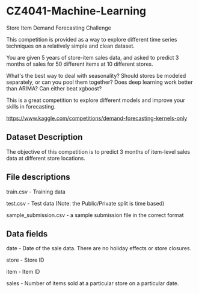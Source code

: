# CZ4041-Machine-Learning
Store Item Demand Forecasting Challenge 

This competition is provided as a way to explore different time series techniques on a relatively simple and clean dataset.

You are given 5 years of store-item sales data, and asked to predict 3 months of sales for 50 different items at 10 different stores.

What's the best way to deal with seasonality? Should stores be modeled separately, or can you pool them together? Does deep learning work better than ARIMA? Can either beat xgboost?

This is a great competition to explore different models and improve your skills in forecasting.

https://www.kaggle.com/competitions/demand-forecasting-kernels-only

## Dataset Description

The objective of this competition is to predict 3 months of item-level sales data at different store locations.


## File descriptions

train.csv - Training data

test.csv - Test data (Note: the Public/Private split is time based)

sample_submission.csv - a sample submission file in the correct format

## Data fields

date - Date of the sale data. There are no holiday effects or store closures.

store - Store ID

item - Item ID

sales - Number of items sold at a particular store on a particular date.
